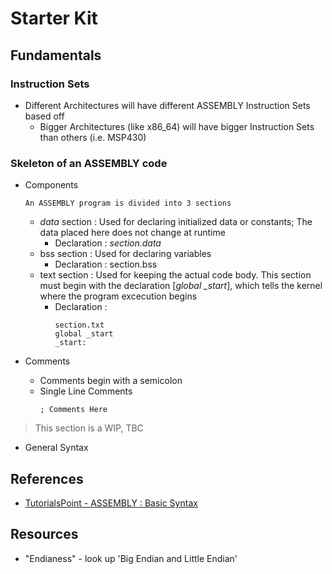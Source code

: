 # Starter Kit

## Fundamentals

### Instruction Sets
- Different Architectures will have different ASSEMBLY Instruction Sets based off 
    + Bigger Architectures (like x86_64) will have bigger Instruction Sets than others (i.e. MSP430)
    
### Skeleton of an ASSEMBLY code
- Components
    ```
    An ASSEMBLY program is divided into 3 sections
    ```
    - *data* section : Used for declaring initialized data or constants; The data placed here does not change at runtime
        + Declaration : *section.data*
    - bss section : Used for declaring variables
        + Declaration : section.bss
    - text section : Used for keeping the actual code body. This section must begin with the declaration [*global _start*], which tells the kernel where the program excecution begins
        - Declaration : 
            ```assembly
            section.txt
            global _start
            _start:
            ```

- Comments
    + Comments begin with a semicolon
    - Single Line Comments
        ```assembly
        ; Comments Here
        ```

> This section is a WIP, TBC

- General Syntax
    

## References
+ [TutorialsPoint - ASSEMBLY : Basic Syntax](https://www.tutorialspoint.com/assembly_programming/assembly_basic_syntax.htm)

## Resources
+ "Endianess" - look up 'Big Endian and Little Endian'

